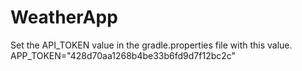 # WeatherApp
Set the API_TOKEN value in the gradle.properties file with this value.
APP_TOKEN="428d70aa1268b4be33b6fd9d7f12bc2c"
